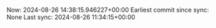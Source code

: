 Now: 2024-08-26 14:38:15.946227+00:00 Earliest commit since sync: None Last sync: 2024-08-26 11:34:15+00:00
